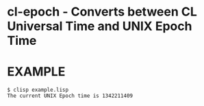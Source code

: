 # cl-epoch - Converts between CL Universal Time and UNIX Epoch Time

# EXAMPLE

```console
$ clisp example.lisp
The current UNIX Epoch time is 1342211409
```
